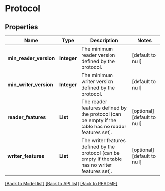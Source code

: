 # Protocol
## Properties

| Name | Type | Description | Notes |
|------------ | ------------- | ------------- | -------------|
| **min\_reader\_version** | **Integer** | The minimum reader version defined by the protocol. | [default to null] |
| **min\_writer\_version** | **Integer** | The minimum writer version defined by the protocol. | [default to null] |
| **reader\_features** | **List** | The reader features defined by the protocol (can be empty if the table has no reader features set). | [optional] [default to null] |
| **writer\_features** | **List** | The writer features defined by the protocol (can be empty if the table has no writer features set). | [optional] [default to null] |

[[Back to Model list]](../README.md#documentation-for-models) [[Back to API list]](../README.md#documentation-for-api-endpoints) [[Back to README]](../README.md)

